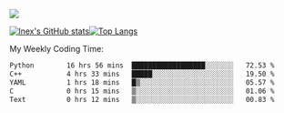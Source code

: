 ![](https://komarev.com/ghpvc/?username=lnexenl&style=flat-square&color=orange)

[![lnex's GitHub stats](https://github-readme-stats.vercel.app/api?username=lnexenl&count_private=true&show_icons=true)](https://github.com/anuraghazra/github-readme-stats)[![Top Langs](https://github-readme-stats.vercel.app/api/top-langs/?username=lnexenl&layout=compact&langs_count=8&exclude_repo=32-bit-MIPS-CPU)](https://github.com/anuraghazra/github-readme-stats)

My Weekly Coding Time:
<!--START_SECTION:waka-->

```txt
Python        16 hrs 56 mins  ██████████████████░░░░░░░   72.53 %
C++           4 hrs 33 mins   █████░░░░░░░░░░░░░░░░░░░░   19.50 %
YAML          1 hrs 18 mins   █▒░░░░░░░░░░░░░░░░░░░░░░░   05.57 %
C             0 hrs 15 mins   ▒░░░░░░░░░░░░░░░░░░░░░░░░   01.06 %
Text          0 hrs 12 mins   ▒░░░░░░░░░░░░░░░░░░░░░░░░   00.83 %
```

<!--END_SECTION:waka-->



